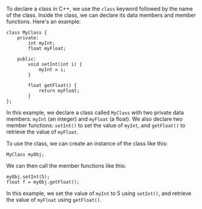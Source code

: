 To declare a class in C++, we use the `class` keyword followed by the name of the class. Inside the class, we can declare its data members and member functions. Here's an example:

```
class MyClass {
    private:
        int myInt;
        float myFloat;
    
    public:
        void setInt(int i) {
            myInt = i;
        }
        
        float getFloat() {
            return myFloat;
        }
};
```

In this example, we declare a class called `MyClass` with two private data members: `myInt` (an integer) and `myFloat` (a float). We also declare two member functions: `setInt()` to set the value of `myInt`, and `getFloat()` to retrieve the value of `myFloat`.

To use the class, we can create an instance of the class like this:

```
MyClass myObj;
```

We can then call the member functions like this:

```
myObj.setInt(5);
float f = myObj.getFloat();
```

In this example, we set the value of `myInt` to 5 using `setInt()`, and retrieve the value of `myFloat` using `getFloat()`.
